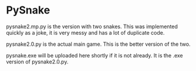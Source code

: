 # PySnake

pysnake2.mp.py is the version with two snakes. This was implemented quickly as a joke, it is very messy and has a lot of duplicate code.

pysnake2.0.py is the actual main game. This is the better version of the two.

pysnake.exe will be uploaded here shortly if it is not already. It is the .exe version of pysnake2.0.py.
